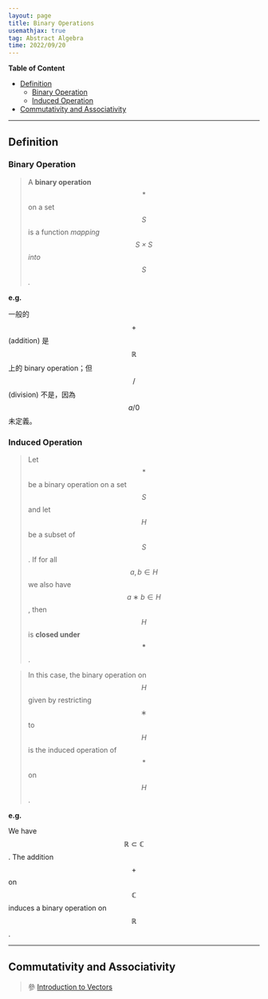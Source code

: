 ```yaml
---
layout: page
title: Binary Operations
usemathjax: true
tag: Abstract Algebra
time: 2022/09/20
---
```


**Table of Content**
- [Definition](#definition)
  - [Binary Operation](#binary-operation)
  - [Induced Operation](#induced-operation)
- [Commutativity and Associativity](#commutativity-and-associativity)

---

## Definition
### Binary Operation

> A **binary operation** $$*$$ on a set $$S$$ is a function *mapping $$S \times S$$ into $$S$$.*

**e.g.**

一般的 $$+$$ (addition) 是 $$\mathbb{R}$$ 上的 binary operation；但 $$/$$ (division) 不是，因為 $$a/0$$ 未定義。

### Induced Operation
> Let $$*$$ be a binary operation on a set $$S$$ and let $$H$$ be a subset of $$S$$. If for all $$a, b \in H$$ we also have $$a ∗ b \in H$$, then $$H$$ is **closed
under $$*$$**.

> In this case, the binary operation on $$H$$ given by restricting $$∗$$ to $$H$$ is the induced operation of $$*$$ on $$H$$.

**e.g.**

We have $$\mathbb{R} \subset \mathbb{C}$$. The addition $$+$$ on $$\mathbb{C}$$ induces a binary operation on $$\mathbb{R}$$.

---

## Commutativity and Associativity
> 參 [Introduction to Vectors](../../Linear-Algebra/1_Introduction-to-Vectors/#axiom)